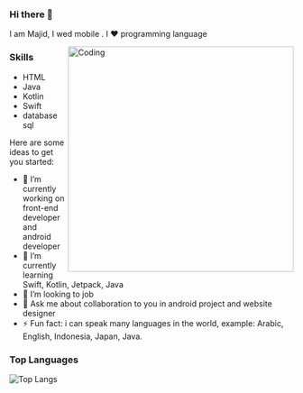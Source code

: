 ### Hi there 👋


I am Majid, I wed mobile . I ❤ programming language 

<img align="right" alt="Coding" width="400" src="https://cdn.dribbble.com/users/1162077/screenshots/3848914/programmer.gif">

### Skills
- HTML
- Java
- Kotlin
- Swift
- database sql

Here are some ideas to get you started:

- 🔭 I’m currently working on front-end developer and android developer 
- 🌱 I’m currently learning Swift, Kotlin, Jetpack, Java
- 👯 I’m looking to job
- 💬 Ask me about collaboration to you in android project and website designer
- ⚡ Fun fact: i can speak many languages in the world, example: Arabic, English, Indonesia, Japan, Java.



### Top Languages

![Top Langs](https://github-readme-stats.vercel.app/api/top-langs/?username=adhamajid&show_icons=true&theme=radical)

